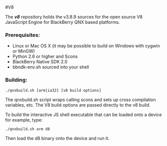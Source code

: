 #V8

The _**v8**_ repository holds the v3.8.9 sources for the open source V8 JavaScript Engine for BlackBerry QNX based platforms.


### Prerequisites:

* Linux or Mac OS X (it may be possible to build on Windows with cygwin or MinGW)
* Python 2.6 or higher and Scons
* BlackBerry Native SDK 2.0
* bbndk-env.sh sourced into your shell


### Building:

    ./qnxbuild.sh [arm|ia32] [v8 build options]


The qnxbuild.sh script wraps calling scons and sets up cross compilation variables, etc.
The V8 build options are passed directly to the v8 build.

To build the interactive JS shell executable that can be loaded onto a device for example, type:

    ./qnxbuild.sh arm d8

Then load the d8 binary onto the device and run it.

